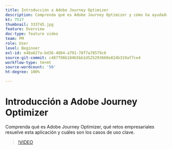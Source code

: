 ```yaml
---
title: Introducción a Adobe Journey Optimizer
description: Comprenda qué es Adobe Journey Optimizer y cómo ha ayudado a las marcas en todas las industrias a impulsar el retorno de la inversión y a superar los retos de marketing significativos.
kt: 7517
thumbnail: 333745.jpg
feature: Overview
doc-type: feature video
team: PM
role: User
level: Beginner
exl-id: e48a627a-bd36-4084-a791-78f7a78579c6
source-git-commit: c487f98b184b5bb1d525293660e82db319af7ce4
workflow-type: tm+mt
source-wordcount: '50'
ht-degree: 100%

---
```


# Introducción a Adobe Journey Optimizer

Comprenda qué es Adobe Journey Optimizer, qué retos empresariales resuelve esta aplicación y cuáles son los casos de uso clave.

>[!VIDEO](https://video.tv.adobe.com/v/333745?quality=12)
